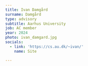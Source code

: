 ```yaml
---
title: Ivan Damgård
surname: Damgård
type: advisory
subtitle: Aarhus University
job: AC member
year: 2024
photo: ivan_damgard.jpg
socials:
  - link: 'https://cs.au.dk/~ivan/'
    name: Site

---
```

